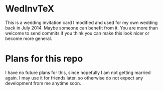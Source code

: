 # WedInvTeX

This is a wedding invitation card I modified and used for my own wedding back in July 2014. 
Maybe someone can benefit from it. You are more than welcome to send commits if you think 
you can make this look nicer or become more general.

# Plans for this repo

I have no future plans for this, since hopefully I am not getting married again. I may
use it for friends later, so otherwise do not expect any development from me anytime soon.

